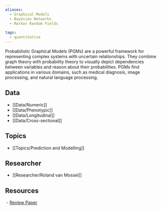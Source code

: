 ```yaml
---
aliases:
  - Graphical Models
  - Bayesian Networks
  - Markov Random Fields
 
tags:
  - quantitative 
---
```


Probabilistic Graphical Models (PGMs) are a powerful framework for representing complex systems with uncertain relationships. They combine graph theory with probability theory to visually depict dependencies between variables and reason about their probabilities. PGMs find applications in various domains, such as medical diagnosis, image processing, and natural language processing.

## Data

 - [[Data/Numeric]]
 - [[Data/Phenotypic]]
 - [[Data/Longitudinal]]
 - [[Data/Cross-sectional]]

## Topics

  - [[Topics/Prediction and Modelling]]

## Researcher

  - [[Researcher/Roland van Mossel]]

## Resources

 - [Review Paper](https://www.sciencedirect.com/science/article/abs/pii/B9780123965028000188)
